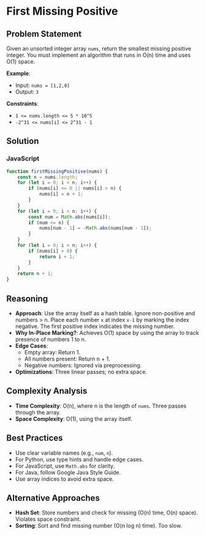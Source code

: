 # First Missing Positive

## Problem Statement
Given an unsorted integer array `nums`, return the smallest missing positive integer. You must implement an algorithm that runs in O(n) time and uses O(1) space.

**Example**:
- Input: `nums = [1,2,0]`
- Output: `3`

**Constraints**:
- `1 <= nums.length <= 5 * 10^5`
- `-2^31 <= nums[i] <= 2^31 - 1`

## Solution

### JavaScript
```javascript
function firstMissingPositive(nums) {
    const n = nums.length;
    for (let i = 0; i < n; i++) {
        if (nums[i] <= 0 || nums[i] > n) {
            nums[i] = n + 1;
        }
    }
    for (let i = 0; i < n; i++) {
        const num = Math.abs(nums[i]);
        if (num <= n) {
            nums[num - 1] = -Math.abs(nums[num - 1]);
        }
    }
    for (let i = 0; i < n; i++) {
        if (nums[i] > 0) {
            return i + 1;
        }
    }
    return n + 1;
}
```

## Reasoning
- **Approach**: Use the array itself as a hash table. Ignore non-positive and numbers > n. Place each number `x` at index `x-1` by marking the index negative. The first positive index indicates the missing number.
- **Why In-Place Marking?**: Achieves O(1) space by using the array to track presence of numbers 1 to n.
- **Edge Cases**:
  - Empty array: Return 1.
  - All numbers present: Return n + 1.
  - Negative numbers: Ignored via preprocessing.
- **Optimizations**: Three linear passes; no extra space.

## Complexity Analysis
- **Time Complexity**: O(n), where n is the length of `nums`. Three passes through the array.
- **Space Complexity**: O(1), using the array itself.

## Best Practices
- Use clear variable names (e.g., `num`, `n`).
- For Python, use type hints and handle edge cases.
- For JavaScript, use `Math.abs` for clarity.
- For Java, follow Google Java Style Guide.
- Use array indices to avoid extra space.

## Alternative Approaches
- **Hash Set**: Store numbers and check for missing (O(n) time, O(n) space). Violates space constraint.
- **Sorting**: Sort and find missing number (O(n log n) time). Too slow.